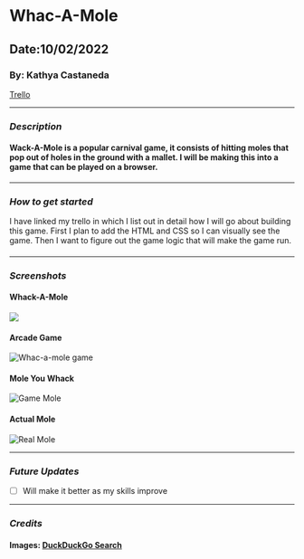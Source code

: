 # **Whac-A-Mole**

## Date:10/02/2022

### By: Kathya Castaneda

[Trello](https://trello.com/b/cGPfrdop/whac-a-mole)

---

### **_Description_**

#### Wack-A-Mole is a popular carnival game, it consists of hitting moles that pop out of holes in the ground with a mallet. I will be making this into a game that can be played on a browser.

---

### **_How to get started_**

I have linked my trello in which I list out in detail how I will go about building this game. First I plan to add the HTML and CSS so I can visually see the game. Then I want to figure out the game logic that will make the game run.

####

---

### **_Screenshots_**

#### **Whack-A-Mole**

<img src="https://external-content.duckduckgo.com/iu/?u=http%3A%2F%2Fwww.duetsblog.com%2Ffiles%2F2012%2F06%2FWhackAMole.jpg&f=1&nofb=1&ipt=d77eda658a90945dd98db9334389180d7d558339157f29bb01ac8e09480c34cd&ipo=images"  />

#### **Arcade Game**

![Whac-a-mole game](https://external-content.duckduckgo.com/iu/?u=https%3A%2F%2F24sevenpro.com%2Fwp-content%2Fuploads%2F2017%2F05%2Fwhac-a-mole1.jpg&f=1&nofb=1&ipt=faacc1735354b1d2fff5e90c2651e831acdfcc6d6ec730198472df401511b455&ipo=images)

#### **Mole You Whack**

![Game Mole](https://external-content.duckduckgo.com/iu/?u=https%3A%2F%2Fwww.videoamusement.com%2Fwp-content%2Fuploads%2F2014%2F09%2FWhac-a-Mole-arcade-game-for-rent-with-Original-Mole-Head.jpg&f=1&nofb=1&ipt=8d46b06c80b89ce17a28bf3adde171b5f4952b6cd2e6e76ddaf2be99f2b95a93&ipo=images)

#### **Actual Mole**

![Real Mole](https://external-content.duckduckgo.com/iu/?u=https%3A%2F%2Ftse4.mm.bing.net%2Fth%3Fid%3DOIP.O79QVGnvZRL0sfglOCQavQHaEk%26pid%3DApi&f=1&ipt=664117bff2855ab8be325d171d7f3d5f282694be6a30d3ff3780ad5a501e8204&ipo=images)

---

### **_Future Updates_**

- [ ] Will make it better as my skills improve

---

### **_Credits_**

#### **Images**: [DuckDuckGo Search](https://duckduckgo.com/)
